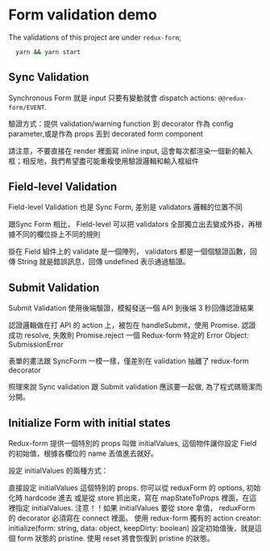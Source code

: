 # Form validation demo

The validations of this project are under `redux-form`;

```sh
  yarn && yarn start
```

## Sync Validation

Synchronous Form 就是 input 只要有變動就會 dispatch actions: `@@redux-form/EVENT`.

驗證方式：提供 validation/warning function 到 decorator 作為 config parameter,或是作為 props 丟到 decorated form component

請注意，不要直接在 render 裡面寫 inline input, 這會每次都渲染一個新的輸入框；相反地，我們希望盡可能重複使用驗證邏輯和輸入框組件

## Field-level Validation

Field-level Validation 也是 Sync Form, 差別是 validators 邏輯的位置不同

跟Sync Form 相比， Field-level 可以把 validators 全部獨立出去變成外掛，再根據不同的欄位掛上不同的規則

掛在 Field 組件上的 validate 是一個陣列， validators 都是一個個驗證函數，回傳 String 就是錯誤訊息，回傳 undefined 表示通過驗證。

## Submit Validation

Submit Validation 使用後端驗證，模擬發送一個 API 到後端 3 秒回傳認證結果

認證邏輯做在打 API 的 action 上，被包在 handleSubmit，使用 Promise. 認證成功 resolve, 失敗則 Promise.reject 一個 Redux-form 特定的 Error Object: SubmissionError

表單的畫法跟 SyncForm 一模一樣，僅差別在 validation 抽離了 redux-form decorator

照理來說 Sync validation 跟 Submit validation 應該要一起做, 為了程式碼簡潔而分開。

## Initialize Form with initial states

Redux-form 提供一個特別的 props 叫做 initialValues, 這個物件讓你設定 Field 的初始值，根據各欄位的 name 丟值進去就好。

設定 initialValues 的兩種方式：

直接設定 initialValues 這個特別的 props.
你可以從 reduxForm 的 options, 初始化時 hardcode 進去
或是從 store 抓出來，寫在 mapStateToProps 裡面，在這裡指定 initialValues. 注意！！如果 initialValues 要從 store 拿值， reduxForm 的 decorator 必須寫在 connect 裡面。
使用 redux-form 獨有的 action creator: initialize(form: string, data: object, keepDirty: boolean)
設定初始值後，就是這個 form 狀態的 pristine. 使用 reset 將會恢復到 pristine 的狀態。
